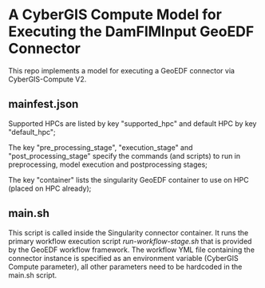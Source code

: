 # A CyberGIS Compute Model for Executing the DamFIMInput GeoEDF Connector

This repo implements a model for executing a GeoEDF connector via CyberGIS-Compute V2. 

## mainfest.json

Supported HPCs are listed by key "supported_hpc" and default HPC by key "default_hpc";

The key "pre_processing_stage", "execution_stage" and "post_processing_stage" specify the commands (and scripts) to run in preprocessing, model execution and postprocessing stages;

The key "container" lists the singularity GeoEDF container to use on HPC (placed on HPC already);

## main.sh

This script is called inside the Singularity connector container. It runs the primary workflow execution script *run-workflow-stage.sh* that is provided by the GeoEDF workflow framework. 
The workflow YML file containing the connector instance is specified as an environment variable (CyberGIS Compute parameter), all other parameters need to be hardcoded in the main.sh script.
